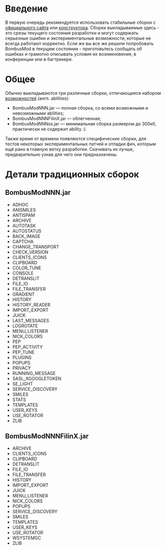# Введение #

В первую очередь рекомендуется использовать стабильные сборки с [официального сайта](http://bombusmod.net.ru/download/download.html) или [конструктора](http://bombusmod.net.ru/c/). Сборки выкладываемые здесь - это срезы текущего состояния разработки и могут содержать серьезные ошибки и экспериментальные возможности, которые не всегда работают корректно. Если же вы все же решили попробовать BombusMod в текущем состоянии - приготовьтесь сообщать об ошибках и грамотно описывать условия их возникновения, в конференции или в багтрекере.

# Общее #

Обычно выкладываются три различные сборки, отличающиеся набором [возможностей](http://bm2.googlecode.com/svn/trunk/abilities.txt) (англ. abilities):

  * BombusModNNN.jar — полная сборка, со всеми возможными и невозможными abilities;
  * BombusModNNNFilinX.jar — облегченная;
  * BombusModNNNss.jar — минимальная сборка размером до 300кб, практически не содержит ability :).

Также время от времени появляются специфические сборки, для тестов некоторых экспериментальных патчей и отладки фич, которым ещё рано в главную ветку разработки. Скачивать их лучше, предварительно узнав для чего они предназначены.

# Детали традиционных сборок #

## BombusModNNN.jar ##

  * ADHOC
  * ANISMILES
  * ANTISPAM
  * ARCHIVE
  * AUTOTASK
  * AUTOSTATUS
  * BACK\_IMAGE
  * CAPTCHA
  * CHANGE\_TRANSPORT
  * CHECK\_VERSION
  * CLIENTS\_ICONS
  * CLIPBOARD
  * COLOR\_TUNE
  * CONSOLE
  * DETRANSLIT
  * FILE\_IO
  * FILE\_TRANSFER
  * GRADIENT
  * HISTORY
  * HISTORY\_READER
  * IMPORT\_EXPORT
  * JUICK
  * LAST\_MESSAGES
  * LOGROTATE
  * MENU\_LISTENER
  * NICK\_COLORS
  * PEP
  * PEP\_ACTIVITY
  * PEP\_TUNE
  * PLUGINS
  * POPUPS
  * PRIVACY
  * RUNNING\_MESSAGE
  * SASL\_XGOOGLETOKEN
  * SE\_LIGHT
  * SERVICE\_DISCOVERY
  * SMILES
  * STATS
  * TEMPLATES
  * USER\_KEYS
  * USE\_ROTATOR
  * ZLIB

## BombusModNNNFilinX.jar ##

  * ARCHIVE
  * CLIENTS\_ICONS
  * CLIPBOARD
  * DETRANSLIT
  * FILE\_IO
  * FILE\_TRANSFER
  * HISTORY
  * IMPORT\_EXPORT
  * JUICK
  * MENU\_LISTENER
  * NICK\_COLORS
  * POPUPS
  * SERVICE\_DISCOVERY
  * SMILES
  * TEMPLATES
  * USER\_KEYS
  * USE\_ROTATOR
  * WSYSTEMGC
  * ZLIB